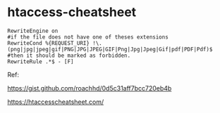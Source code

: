 # htaccess-cheatsheet

```
RewriteEngine on
#if the file does not have one of theses extensions
RewriteCond %{REQUEST_URI} !\.(png|jpg|jpeg|gif|PNG|JPG|JPEG|GIF|Png|Jpg|Jpeg|Gif|pdf|PDF|Pdf)$
#then it should be marked as forbidden.
RewriteRule .*$ - [F]
```

Ref:

https://gist.github.com/roachhd/0d5c31aff7bcc720eb4b

https://htaccesscheatsheet.com/
